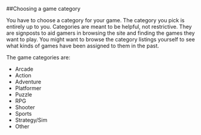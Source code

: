 ##Choosing a game category

You have to choose a category for your game. The category you pick is entirely up to you. Categories are meant to be helpful, not restrictive. They are signposts to aid gamers in browsing the site and finding the games they want to play. You might want to browse the category listings yourself to see what kinds of games have been assigned to them in the past.

The game categories are:

- Arcade 
- Action 
- Adventure 
- Platformer 
- Puzzle 
- RPG 
- Shooter 
- Sports 
- Strategy/Sim 
- Other
